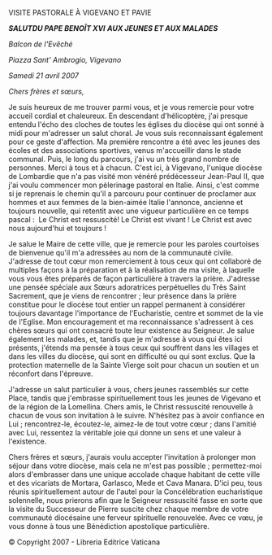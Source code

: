 VISITE PASTORALE À VIGEVANO ET PAVIE

***SALUT******DU PAPE BENOÎT XVI*** ***AUX JEUNES ET AUX MALADES***

*Balcon de l'Evêché*

*Piazza Sant' Ambrogio, Vigevano*

*Samedi 21 avril 2007*

*Chers frères et sœurs,*

Je suis heureux de me trouver parmi vous, et je vous remercie pour votre accueil cordial et chaleureux. En descendant d'hélicoptère, j'ai presque entendu l'écho des cloches de toutes les églises du diocèse qui ont sonné à midi pour m'adresser un salut choral. Je vous suis reconnaissant également pour ce geste d'affection. Ma première rencontre a été avec les jeunes des écoles et des associations sportives, venus m'accueillir dans le stade communal. Puis, le long du parcours, j'ai vu un très grand nombre de personnes. Merci à tous et à chacun. C'est ici, à Vigevano, l'unique diocèse de Lombardie que n'a pas visité mon vénéré prédécesseur Jean-Paul II, que j'ai voulu commencer mon pèlerinage pastoral en Italie. Ainsi, c'est comme si je reprenais le chemin qu'il a parcouru pour continuer de proclamer aux hommes et aux femmes de la bien-aimée Italie l'annonce, ancienne et toujours nouvelle, qui retentit avec une vigueur particulière en ce temps pascal :  Le Christ est ressuscité! Le Christ est vivant ! Le Christ est avec nous aujourd'hui et toujours !

Je salue le Maire de cette ville, que je remercie pour les paroles courtoises de bienvenue qu'il m'a adressées au nom de la communauté civile. J'adresse de tout cœur mon remerciement à tous ceux qui ont collaboré de multiples façons à la préparation et à la réalisation de ma visite, à laquelle vous vous êtes préparés de façon particulière à travers la prière. J'adresse une pensée spéciale aux Sœurs adoratrices perpétuelles du Très Saint Sacrement, que je viens de rencontrer ; leur présence dans la prière constitue pour le diocèse tout entier un rappel permanent à considérer toujours davantage l'importance de l'Eucharistie, centre et sommet de la vie de l'Eglise. Mon encouragement et ma reconnaissance s'adressent à ces chères sœurs qui ont consacré toute leur existence au Seigneur. Je salue également les malades, et, tandis que je m'adresse à vous qui êtes ici présents, j'étends ma pensée à tous ceux qui souffrent dans les villages et dans les villes du diocèse, qui sont en difficulté ou qui sont exclus. Que la protection maternelle de la Sainte Vierge soit pour chacun un soutien et un réconfort dans l'épreuve.

J'adresse un salut particulier à vous, chers jeunes rassemblés sur cette Place, tandis que j'embrasse spirituellement tous les jeunes de Vigevano et de la région de la Lomellina. Chers amis, le Christ ressuscité renouvelle à chacun de vous son invitation à le suivre. N'hésitez pas à avoir confiance en Lui ; rencontrez-le, écoutez-le, aimez-le de tout votre cœur ; dans l'amitié avec Lui, ressentez la véritable joie qui donne un sens et une valeur à l'existence.

Chers frères et sœurs, j'aurais voulu accepter l'invitation à prolonger mon séjour dans votre diocèse, mais cela ne m'est pas possible ; permettez-moi alors d'embrasser dans une unique accolade chaque habitant de cette ville et des vicariats de Mortara, Garlasco, Mede et Cava Manara. D'ici peu, tous réunis spirituellement autour de l'autel pour la Concélébration eucharistique solennelle, nous prierons afin que le Seigneur ressuscité fasse en sorte que la visite du Successeur de Pierre suscite chez chaque membre de votre communauté diocésaine une ferveur spirituelle renouvelée. Avec ce vœu, je vous donne à tous une Bénédiction apostolique particulière.

© Copyright 2007 - Libreria Editrice Vaticana
